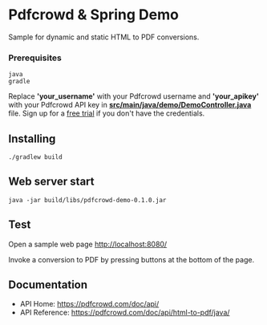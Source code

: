 # Pdfcrowd & Spring Demo

Sample for dynamic and static HTML to PDF conversions.

### Prerequisites

```
java
gradle
```

Replace **'your_username'** with your Pdfcrowd username and **'your_apikey'** with your Pdfcrowd API key in **[src/main/java/demo/DemoController.java](src/main/java/demo/DemoController.java#L38)** file. Sign up for a [free trial](https://pdfcrowd.com/user/sign_up/?pid=api-trial2) if you don't have the credentials.

## Installing

```
./gradlew build
```

## Web server start

```
java -jar build/libs/pdfcrowd-demo-0.1.0.jar
```

## Test

   Open a sample web page <http://localhost:8080/>

   Invoke a conversion to PDF by pressing buttons at the bottom of the page.

## Documentation

* API Home:  <https://pdfcrowd.com/doc/api/>
* API Reference:  <https://pdfcrowd.com/doc/api/html-to-pdf/java/>
